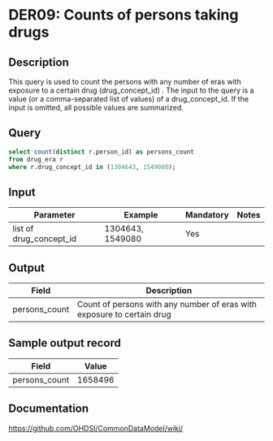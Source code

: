 # DER09: Counts of persons taking drugs

## Description
This query is used to count the persons with any number of eras with exposure to a certain drug (drug_concept_id) . The input to the query is a value (or a comma-separated list of values) of a drug_concept_id. If the input is omitted, all possible values are summarized.

## Query
```sql
select count(distinct r.person_id) as persons_count
from drug_era r
where r.drug_concept_id in (1304643, 1549080);
```

## Input

| Parameter |  Example |  Mandatory |  Notes |
| --- | --- | --- | --- |
| list of drug_concept_id | 1304643, 1549080 | Yes |   |

## Output

|  Field |  Description |
| --- | --- |
| persons_count |  Count of persons with any number of eras with exposure to certain drug |

## Sample output record

|  Field |  Value |
| --- | --- |
| persons_count |  1658496 |



## Documentation
https://github.com/OHDSI/CommonDataModel/wiki/
